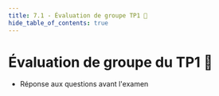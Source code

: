 ```yaml
---
title: 7.1 - Évaluation de groupe TP1 💯
hide_table_of_contents: true
---
```


# Évaluation de groupe du TP1 💯

- Réponse aux questions avant l'examen
